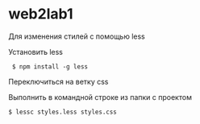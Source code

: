 # web2lab1
Для изменения стилей с помощью less

Установить less
   

     $ npm install -g less

Переключиться на ветку css

Выполнить в командной строке из папки с проектом

    $ lessc styles.less styles.css

